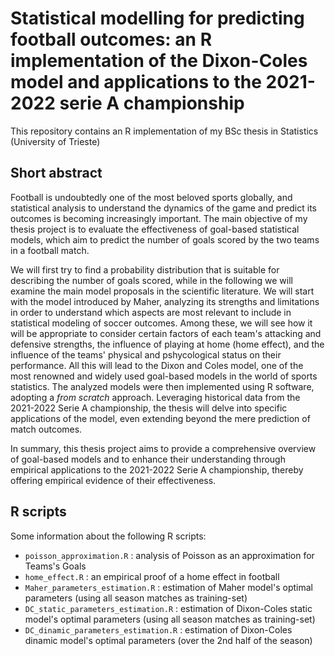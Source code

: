 # Statistical modelling for predicting football outcomes: an R implementation of the Dixon-Coles model and applications to the 2021-2022 serie A championship 

This repository contains an R implementation of my BSc thesis in Statistics (University of Trieste)
## Short abstract
Football is undoubtedly one of the most beloved sports globally, and statistical analysis to understand the dynamics of the game and predict its outcomes is becoming increasingly important. The main objective of my thesis project is to evaluate the effectiveness of goal-based statistical models, which aim to predict the number of goals scored by the two teams in a football match.

We will first try to find a probability distribution that is suitable for describing the number of goals scored, while in the following we will examine the main model proposals in the scientific literature. We will start with the model introduced by Maher, analyzing its strengths and limitations in order to understand which aspects are most relevant to include in statistical modeling of soccer outcomes. Among these, we will see how it will be appropriate to consider certain factors of each team's attacking and defensive strengths, the influence of playing at home (home effect), and the influence of the teams' physical and pshycological status on their performance. All this will lead to the Dixon and Coles model, one of the most renowned and widely used goal-based models in the world of sports statistics. The analyzed models were then implemented using R software, adopting a *from scratch* approach. Leveraging historical data from the 2021-2022 Serie A championship, the thesis will delve into specific applications of the model, even extending beyond the mere prediction of match outcomes.

In summary, this thesis project aims to provide a comprehensive overview of goal-based models and to enhance their understanding through empirical applications to the 2021-2022 Serie A championship, thereby offering empirical evidence of their effectiveness.




## R scripts
Some information about the following R scripts:
- `poisson_approximation.R` : analysis of Poisson as an approximation for Teams's Goals
- `home_effect.R` : an empirical proof of a home effect in football
- `Maher_parameters_estimation.R` : estimation of Maher model's optimal parameters (using all season matches as training-set)
- `DC_static_parameters_estimation.R` : estimation of Dixon-Coles static model's optimal parameters (using all season matches as training-set)
- `DC_dinamic_parameters_estimation.R` : estimation of Dixon-Coles dinamic model's optimal parameters (over the 2nd half of the season)
